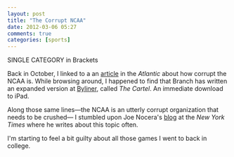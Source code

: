 ```yaml
---
layout: post  
title: "The Corrupt NCAA"  
date: 2012-03-06 05:27  
comments: true  
categories: [sports]
---
```


SINGLE CATEGORY in Brackets

Back in October, I linked to a an [article][theatlantic] in the *Atlantic* about how corrupt the NCAA is. While browsing around, I happened to find that Branch has written an expanded version at [Byliner][byliner], called *The Cartel*. An immediate download to iPad.

Along those same lines&#8212;the NCAA is an utterly corrupt organization that needs to be crushed&#8212; I stumbled upon Joe Nocera's [blog][nytimes] at the *New York Times* where he writes about this topic often.

I'm starting to feel a bit guilty about all those games I went to back in college.

[byliner]: http://byliner.com/originals/the-cartel
[nytimes]: http://topics.nytimes.com/top/opinion/editorialsandoped/oped/columnists/joenocera/index.html
[theatlantic]: http://www.theatlantic.com/magazine/archive/2011/10/the-shame-of-college-sports/8643/?single_page=true